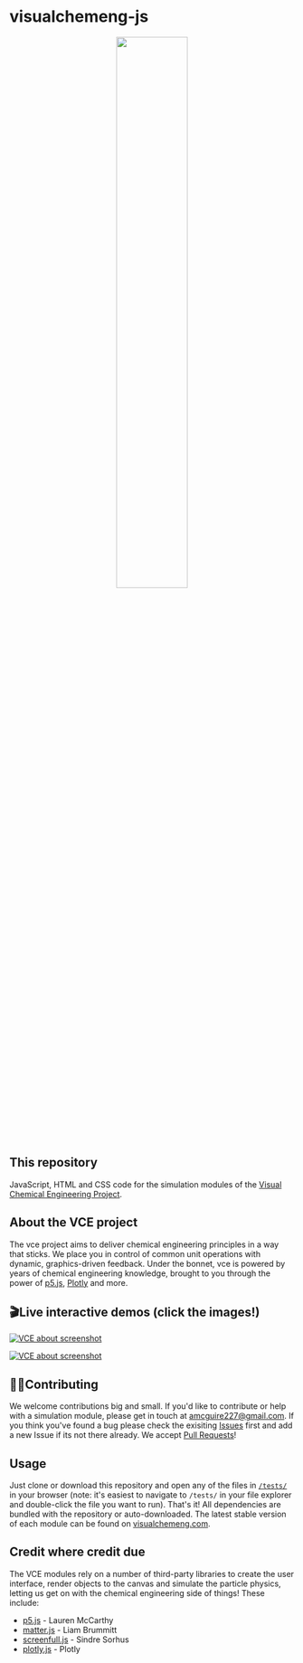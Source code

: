 # visualchemeng-js

<p align="center">
<img src="http://visualchemeng.com/wp-content/uploads/2018/01/stack.png" width="50%" margin="auto" display="block">
</p>

## This repository 
JavaScript, HTML and CSS code for the simulation modules of the [Visual Chemical Engineering Project](http://visualchemeng.com).

## About the VCE project 
The vce project aims to deliver chemical engineering principles in a way that sticks. We place you in control of common unit operations with dynamic, graphics-driven feedback. Under the bonnet, vce is powered by years of chemical engineering knowledge, brought to you through the power of [p5.js](https://p5js.org/), [Plotly](https://plot.ly/) and more.

## 🎬Live interactive demos (click the images!) 
[![VCE about screenshot](http://visualchemeng.com/wp-content/uploads/2018/07/2018-07-10-4.png)](https://rawcdn.githack.com/adm78/visualchemeng-js/5de1d5a991a01064f73a4f449ab08f63f369202d/pages/simple_reac.html)

[![VCE about screenshot](http://visualchemeng.com/wp-content/uploads/2018/02/vce_flash_biodiesel.png)](https://cdn.rawgit.com/adm78/visualchemeng_js/13eee3e6db99109bf0f01f8a113b6e72efec3bbf/pages/flash_grid.html)

## 🔨🔧Contributing 
We welcome contributions big and small. If you'd like to contribute or help with a simulation module, please get in touch at [amcguire227@gmail.com](mailto:amcguire227@gmail.com). If you think you've found a bug please check the exisiting [Issues](https://github.com/issues) first and add a new Issue if its not there already. We accept [Pull Requests](https://github.com/pulls)!

## Usage  
Just clone or download this repository and open any of the files in [`/tests/`](https://github.com/adm78/visualchemeng-js/tree/master/tests) in your browser (note: it's easiest to navigate to `/tests/` in your file explorer and double-click the file you want to run). That's it! All dependencies are bundled with the repository or auto-downloaded. The latest stable version of each module can be found on 
[visualchemeng.com](http://visualchemeng.com). 

## Credit where credit due 
The VCE modules rely on a number of third-party libraries to create the user interface, render objects to the canvas and simulate the particle physics, letting us get on with the chemical engineering side of things! These include:
* [p5.js](https://p5js.org/) - Lauren McCarthy
* [matter.js](https://github.com/liabru/matter-js) - Liam Brummitt 
* [screenfull.js](https://github.com/liabru/matter-js) - Sindre Sorhus
* [plotly.js](https://plot.ly/) - Plotly
